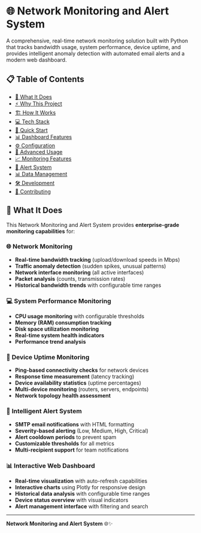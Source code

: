 # 🌐 Network Monitoring and Alert System

A comprehensive, real-time network monitoring solution built with Python that tracks bandwidth usage, system performance, device uptime, and provides intelligent anomaly detection with automated email alerts and a modern web dashboard.

## 📋 Table of Contents
- [🎯 What It Does](#-what-it-does)
- [⚡ Why This Project](#-why-this-project)
- [🏗️ How It Works](#️-how-it-works)
- [💻 Tech Stack](#-tech-stack)
- [🚀 Quick Start](#-quick-start)
- [📊 Dashboard Features](#-dashboard-features)
- [⚙️ Configuration](#️-configuration)
- [🔧 Advanced Usage](#-advanced-usage)
- [📈 Monitoring Features](#-monitoring-features)
- [🚨 Alert System](#-alert-system)
- [📊 Data Management](#-data-management)
- [🛠️ Development](#️-development)
- [🤝 Contributing](#-contributing)

## 🎯 What It Does

This Network Monitoring and Alert System provides **enterprise-grade monitoring capabilities** for:

### 🌐 **Network Monitoring**
- **Real-time bandwidth tracking** (upload/download speeds in Mbps)
- **Traffic anomaly detection** (sudden spikes, unusual patterns)
- **Network interface monitoring** (all active interfaces)
- **Packet analysis** (counts, transmission rates)
- **Historical bandwidth trends** with configurable time ranges

### 💻 **System Performance Monitoring** 
- **CPU usage monitoring** with configurable thresholds
- **Memory (RAM) consumption tracking**
- **Disk space utilization monitoring**
- **Real-time system health indicators**
- **Performance trend analysis**

### 📱 **Device Uptime Monitoring**
- **Ping-based connectivity checks** for network devices
- **Response time measurement** (latency tracking)
- **Device availability statistics** (uptime percentages)
- **Multi-device monitoring** (routers, servers, endpoints)
- **Network topology health assessment**

### 🚨 **Intelligent Alert System**
- **SMTP email notifications** with HTML formatting
- **Severity-based alerting** (Low, Medium, High, Critical)
- **Alert cooldown periods** to prevent spam
- **Customizable thresholds** for all metrics
- **Multi-recipient support** for team notifications

### 📊 **Interactive Web Dashboard**
- **Real-time visualization** with auto-refresh capabilities
- **Interactive charts** using Plotly for responsive design
- **Historical data analysis** with configurable time ranges
- **Device status overview** with visual indicators
- **Alert management interface** with filtering and search
---

**Network Monitoring and Alert System** 🌐✨
